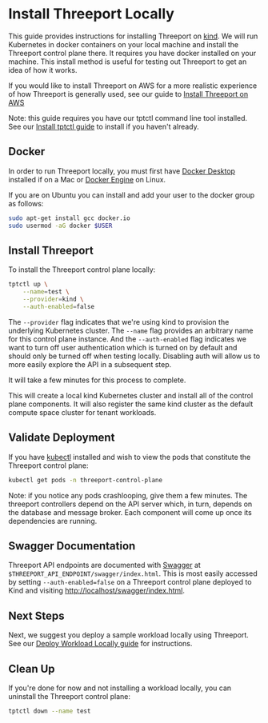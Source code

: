# Install Threeport Locally

This guide provides instructions for installing Threeport on
[kind](https://kind.sigs.k8s.io/).  We will run Kubernetes in docker
containers on your local machine and install the Threeport control plane there.
It requires you have docker installed on your machine.  This install method is
useful for testing out Threeport to get an idea of how it works.

If you would like to install Threeport on AWS for a more realistic experience of
how Threeport is generally used, see our guide to [Install Threeport on
AWS](install-threeport-aws.md)

Note: this guide requires you have our tptctl command line tool installed.  See
our [Install tptctl guide](install-tptctl.md) to install if you haven't already.

## Docker

In order to run Threeport locally, you must first have [Docker
Desktop](https://docs.docker.com/desktop/install/mac-install/) installed if on a
Mac or [Docker Engine](https://docs.docker.com/engine/install/) on Linux.

If you are on Ubuntu you can install and add your user to the docker group as
follows:

```bash
sudo apt-get install gcc docker.io
sudo usermod -aG docker $USER
```

## Install Threeport

To install the Threeport control plane locally:

```bash
tptctl up \
    --name=test \
    --provider=kind \
    --auth-enabled=false
```

The `--provider` flag indicates that we're using kind to provision the
underlying Kubernetes cluster.  The `--name` flag provides an arbitrary name for
this control plane instance.  And the `--auth-enabled` flag indicates we want to
turn off user authentication which is turned on by default and should only be
turned off when testing locally.  Disabling auth will allow us to more easily
explore the API in a subsequent step.

It will take a few minutes for this process to complete.

This will create a local kind Kubernetes cluster and install all of the control
plane components.  It will also register the same kind cluster as the default
compute space cluster for tenant workloads.

## Validate Deployment

If you have [kubectl](https://kubernetes.io/docs/tasks/tools/) installed and
wish to view the pods that constitute the Threeport control plane:

```bash
kubectl get pods -n threeport-control-plane
```

Note: if you notice any pods crashlooping, give them a few minutes.  The
threeport controllers depend on the API server which, in turn, depends on the
database and message broker.  Each component will come up once its dependencies
are running.

## Swagger Documentation

Threeport API endpoints are documented with [Swagger](https://swagger.io/) at
`$THREEPORT_API_ENDPOINT/swagger/index.html`. This is most easily
accessed by setting `--auth-enabled=false` on a Threeport control plane
deployed to Kind and visiting
[http://localhost/swagger/index.html](http://localhost/swagger/index.html).

## Next Steps

Next, we suggest you deploy a sample workload locally using Threeport.  See our
[Deploy Workload Locally guide](deploy-workload-local.md) for instructions.

## Clean Up

If you're done for now and not installing a workload locally, you can
uninstall the Threeport control plane:

```bash
tptctl down --name test
```

